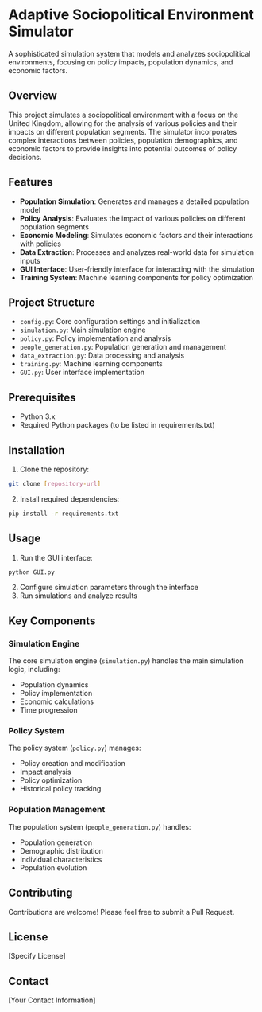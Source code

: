 # Adaptive Sociopolitical Environment Simulator

A sophisticated simulation system that models and analyzes sociopolitical environments, focusing on policy impacts, population dynamics, and economic factors.

## Overview

This project simulates a sociopolitical environment with a focus on the United Kingdom, allowing for the analysis of various policies and their impacts on different population segments. The simulator incorporates complex interactions between policies, population demographics, and economic factors to provide insights into potential outcomes of policy decisions.

## Features

- **Population Simulation**: Generates and manages a detailed population model
- **Policy Analysis**: Evaluates the impact of various policies on different population segments
- **Economic Modeling**: Simulates economic factors and their interactions with policies
- **Data Extraction**: Processes and analyzes real-world data for simulation inputs
- **GUI Interface**: User-friendly interface for interacting with the simulation
- **Training System**: Machine learning components for policy optimization

## Project Structure

- `config.py`: Core configuration settings and initialization
- `simulation.py`: Main simulation engine
- `policy.py`: Policy implementation and analysis
- `people_generation.py`: Population generation and management
- `data_extraction.py`: Data processing and analysis
- `training.py`: Machine learning components
- `GUI.py`: User interface implementation

## Prerequisites

- Python 3.x
- Required Python packages (to be listed in requirements.txt)

## Installation

1. Clone the repository:
```bash
git clone [repository-url]
```

2. Install required dependencies:
```bash
pip install -r requirements.txt
```

## Usage

1. Run the GUI interface:
```bash
python GUI.py
```

2. Configure simulation parameters through the interface
3. Run simulations and analyze results

## Key Components

### Simulation Engine
The core simulation engine (`simulation.py`) handles the main simulation logic, including:
- Population dynamics
- Policy implementation
- Economic calculations
- Time progression

### Policy System
The policy system (`policy.py`) manages:
- Policy creation and modification
- Impact analysis
- Policy optimization
- Historical policy tracking

### Population Management
The population system (`people_generation.py`) handles:
- Population generation
- Demographic distribution
- Individual characteristics
- Population evolution

## Contributing

Contributions are welcome! Please feel free to submit a Pull Request.

## License

[Specify License]

## Contact

[Your Contact Information] 